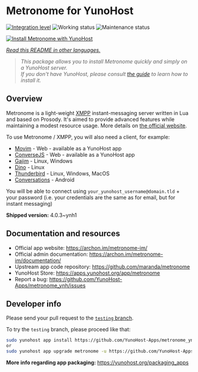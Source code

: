 <!--
N.B.: This README was automatically generated by <https://github.com/YunoHost/apps/tree/master/tools/readme_generator>
It shall NOT be edited by hand.
-->

# Metronome for YunoHost

[![Integration level](https://dash.yunohost.org/integration/metronome.svg)](https://ci-apps.yunohost.org/ci/apps/metronome/) ![Working status](https://ci-apps.yunohost.org/ci/badges/metronome.status.svg) ![Maintenance status](https://ci-apps.yunohost.org/ci/badges/metronome.maintain.svg)

[![Install Metronome with YunoHost](https://install-app.yunohost.org/install-with-yunohost.svg)](https://install-app.yunohost.org/?app=metronome)

*[Read this README in other languages.](./ALL_README.md)*

> *This package allows you to install Metronome quickly and simply on a YunoHost server.*  
> *If you don't have YunoHost, please consult [the guide](https://yunohost.org/install) to learn how to install it.*

## Overview

Metronome is a light-weight [XMPP](https://en.wikipedia.org/wiki/XMPP) instant-messaging server written in Lua and based on Prosody. It's aimed to provide advanced features while maintaining a modest resource usage. More details on [the official website](https://archon.im/metronome-im/).

To use Metronome / XMPP, you will also need a client, for example:

- [Movim](https://movim.eu) - Web - available as a YunoHost app
- [ConverseJS](https://conversejs.org) - Web - available as a YunoHost app
- [Gajim](https://gajim.org/) - Linux, Windows
- [Dino](https://dino.im) - Linux
- [Thunderbird](https://www.thunderbird.net/fr/) - Linux, Windows, MacOS
- [Conversations](https://conversations.im/) - Android

You will be able to connect using `your_yunohost_username@domain.tld` + your password (i.e. your credentials are the same as for email, but for instant messaging)


**Shipped version:** 4.0.3~ynh1
## Documentation and resources

- Official app website: <https://archon.im/metronome-im/>
- Official admin documentation: <https://archon.im/metronome-im/documentation/>
- Upstream app code repository: <https://github.com/maranda/metronome>
- YunoHost Store: <https://apps.yunohost.org/app/metronome>
- Report a bug: <https://github.com/YunoHost-Apps/metronome_ynh/issues>

## Developer info

Please send your pull request to the [`testing` branch](https://github.com/YunoHost-Apps/metronome_ynh/tree/testing).

To try the `testing` branch, please proceed like that:

```bash
sudo yunohost app install https://github.com/YunoHost-Apps/metronome_ynh/tree/testing --debug
or
sudo yunohost app upgrade metronome -u https://github.com/YunoHost-Apps/metronome_ynh/tree/testing --debug
```

**More info regarding app packaging:** <https://yunohost.org/packaging_apps>
